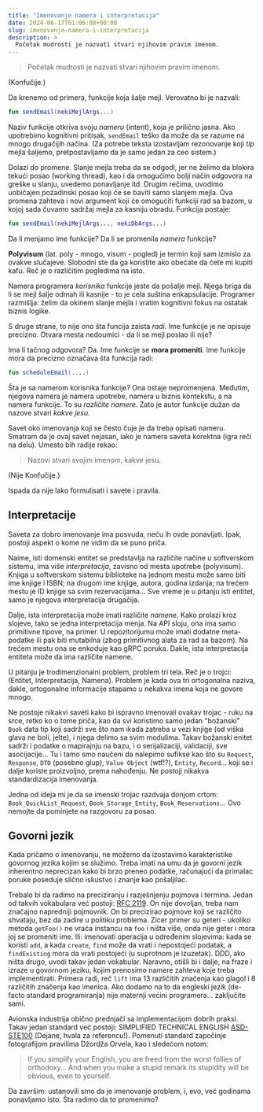 ```yaml
---
title: "Imenovanje namera i interpretacija"
date: 2024-06-17T01:06:08+00:00
slug: imenovanje-namera-i-interpretacija
description: >
  Početak mudrosti je nazvati stvari njihovim pravim imenom.
---
```


> Početak mudrosti je nazvati stvari njihovim pravim imenom.

(Konfučije.)

Da krenemo od primera, funkcije koja šalje mejl. Verovatno bi je nazvali:

```kotlin
fun sendEmail(nekiMejlArgs...)
```

Naziv funkcije otkriva svoju _nameru_ (intent), koja je prilično jasna. Ako upotrebimo kognitivni pritisak, `sendEmail` teško da može da se razume na mnogo drugačijih načina. (Za potrebe teksta izostavljam rezonovanje koji _tip_ mejla šaljemo, pretpostavljamo da je samo jedan za ceo sistem.)

Dolazi do promene. Slanje mejla treba da se odgodi, jer ne želimo da blokira tekući posao (working thread), kao i da omogućimo bolji način odgovora na greške u slanju, uvedemo ponavljanje itd. Drugim rečima, uvodimo uobičajen pozadinski posao koji će se baviti samo slanjem mejla. Ova promena zahteva i novi argument koji će omogućiti funkciji rad sa bazom, u kojoj sada čuvamo sadržaj mejla za kasniju obradu. Funkcija postaje:

```kt
fun sendEmail(nekiMejlArgs..., nekiDbArgs...)
```

Da li menjamo ime funkcije? Da li se promenila _namera_ funkcije?

**Polyvisum** (lat. poly - mnogo, visum - pogled) je termin koji  sam izmislo za ovakve slučajeve. Slobodni ste da ga koristite ako obećate da ćete mi kupiti kafu. Reč je o različitim pogledima na isto.

Namera programera _korisnika_ funkcije jeste da pošalje mejl. Njega briga da li se mejl šalje odmah ili kasnije - to je cela suština enkapsulacije. Programer razmišlja: želim da okinem slanje mejla i vratim kognitivni fokus na ostatak biznis logike.

S druge strane, to nije ono šta funcija zaista _radi_. Ime funkcije je ne opisuje precizno. Otvara mesta nedoumici - da li se mejl poslao ili nije?

Ima li tačnog odgovora? Da. Ime funkcije se **mora promeniti**. Ime funkcije mora da precizno označava šta funkcija radi:

```kt
fun scheduleEmail(....)
```

Šta je sa namerom korisnika funkcije? Ona ostaje nepromenjena. Međutim, njegova namera je namera upotrebe, namera u biznis kontekstu, a na namera funkcije. To su _različite namere_. Zato je autor funkcije dužan da nazove stvari _kakve jesu_.

Savet oko imenovanja koji se često čuje je da treba opisati nameru. Smatram da je ovaj savet nejasan, iako je namera saveta korektna (igra reči na delu). Umesto bih radije rekao:

> Nazovi stvari svojim imenom, kakve jesu.

(Nije Konfučije.)

Ispada da nije lako formulisati i savete i pravila.

## Interpretacije

Saveta za dobro imenovanje ima posvuda, neću ih ovde ponavljati. Ipak, postoji aspekt o kome ne vidim da se puno priča.

Naime, isti domenski entitet se predstavlja na različite načine u softverskom sistemu, ima više _interpretacija_, zavisno od mesta upotrebe (polyvisum). Knjiga u softverskom sistemu biblioteke na jednom mestu može samo biti ime knjige i ISBN; na drugom ime knjige, autora, godina izdanja; na trećem mestu je ID knjige sa svim rezervacijama... Sve vreme je u pitanju isti entitet, samo je njegova interpretacija drugačija.

Dalje, ista interpretacija može imati različite _namene_. Kako prolazi kroz slojeve, tako se jedna interpretacija menja. Na API sloju, ona ima samo primitivne tipove, na primer. U repozitorijumu može imati dodatne meta-podatke ili pak biti mutabilna (zbog primitivnog alata za rad sa bazom). Na trećem mestu ona se enkoduje kao gRPC poruka. Dakle, ista interpretacija entiteta može da ima različite namene.

U pitanju je trodimenzionalni problem, problem tri tela. Reč je o trojci: (Entitet, Interpretacija, Namena). Problem je kada ova tri ortogonalna naziva, dakle, ortogonalne informacije stapamo u nekakva imena koja ne govore mnogo.

Ne postoje nikakvi saveti kako bi ispravno imenovali ovakav trojac - ruku na srce, retko ko o tome priča, kao da svi koristimo samo jedan "božanski" `Book` data tip koji sadrži sve što nam ikada zatreba u vezi knjige (od viška glava ne boli, jelte), i njega delimo sa svim modulima. Takav božanski enitet sadrži i podatke o mapirajnju na bazu, i o serijalizaciji, validaciji, sve asocijacije... Tu i tamo smo naučeni da nalepimo sufikse kao što su `Request`, `Response`, `DTO` (posebno glup), `Value Object` (wtf!?), `Entity`, `Record`... koji se i dalje koriste proizvoljno, prema nahođenju. Ne postoji nikakva standardizacija imenovanja.

Jedna od ideja mi je da se imenski trojac razdvaja donjom crtom: `Book_QuickList_Request`, `Book_Storage_Entity`, `Book_Reservations`... Ovo nemojte da pominjete na razgovoru za posao.

## Govorni jezik

Kada pričamo o imenovanju, ne možemo da izostavimo karakteristike govornog jezika kojim se služimo. Treba imati na umu da je govorni jezik inherentno neprecizan kako bi brzo preneo podatke, računajući da primalac poruke poseduje slično iskustvo i znanje kao pošaljilac.

Trebalo bi da radimo na preciziranju i razješnjenju pojmova i termina. Jedan od takvih vokabulara već postoji: [RFC 2119](https://oblac.rs/2119/). On nije dovoljan, treba nam značajno napredniji pojmovnik. On bi precizirao pojmove koji se različito shvataju, bez da zadire u politiku problema. Zicer primer su geteri - ukoliko metoda `getFoo()` ne vraća instancu na `foo` i ništa više, onda nije geter i mora joj se promeniti ime. Ili: imenovati operacija u određenim slojevima: kada se koristi `add`, a kada `create`, `find` može da vrati i nepostojeći podatak, a `findExisting` mora da vrati postojeći (u suprotnom je izuzetak). DDD, ako ništa drugo, uvodi takav jedan vokabular. Naravno, otišli bi i dalje, na fraze i izraze u govornom jeziku, kojim prenosimo namere zahteva koje treba implementirati. Primera radi, reč `lift` ima 13 različitih značenja kao glagol i 8 različitih značenja kao imenica. Ako dodamo na to da engleski jezik (de-facto standard programiranja) nije maternji većini programera... zaključite sami.

Avionska industrija obično prednjači sa implementacijom dobrih praksi. Takav jedan standard već postoji: SIMPLIFIED TECHNICAL ENGLISH [ASD-STE100](https://asd-ste100.org) (Dejane, hvala za referencu!). Pomenuti standard započinje fotografijom pravilima Džordža Orvela, kao i sledećom notom:

> If you simplify your English, you are freed from the worst follies of orthodoxy... And when you make a stupid remark its stupidity will be obvious, even to yourself.

Da završim: ustanovili smo da je imenovanje problem, i, evo, već godinama ponavljamo isto. Šta radimo da to promenimo?

